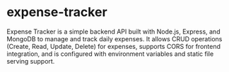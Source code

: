 # expense-tracker
Expense Tracker is a simple backend API built with Node.js, Express, and MongoDB to manage and track daily expenses. It allows CRUD operations (Create, Read, Update, Delete) for expenses, supports CORS for frontend integration, and is configured with environment variables and static file serving support.
